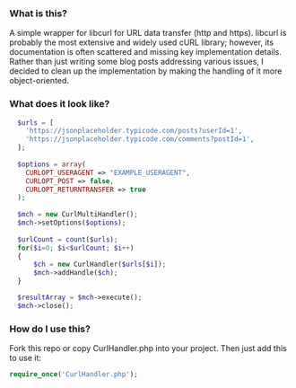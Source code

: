 ### What is this?
A simple wrapper for libcurl for URL data transfer (http and https). libcurl is probably the most extensive and widely used cURL library; however, its documentation is often scattered and missing key implementation details. Rather than just writing some blog posts addressing various issues, I decided to clean up the implementation by making the handling of it more object-oriented.

### What does it look like?
```php
  $urls = [
    'https://jsonplaceholder.typicode.com/posts?userId=1',
    'https://jsonplaceholder.typicode.com/comments?postId=1',
  ]; 
 
  $options = array(
    CURLOPT_USERAGENT => "EXAMPLE_USERAGENT",
    CURLOPT_POST => false,
    CURLOPT_RETURNTRANSFER => true
  );
  
  $mch = new CurlMultiHandler();
  $mch->setOptions($options);
		
  $urlCount = count($urls);
  for($i=0; $i<$urlCount; $i++)
  {
	  $ch = new CurlHandler($urls[$i]);
	  $mch->addHandle($ch);
  }

  $resultArray = $mch->execute();
  $mch->close();
```

### How do I use this?
Fork this repo or copy CurlHandler.php into your project. Then just add this to use it:
```php
require_once('CurlHandler.php');
```
